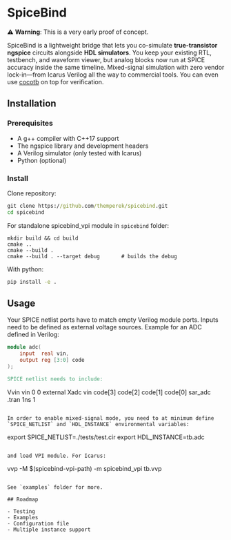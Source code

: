 # SpiceBind

⚠️ **Warning**: This is a very early proof of concept.

SpiceBind is a lightweight bridge that lets you co-simulate **true-transistor ngspice** circuits alongside **HDL simulators**. You keep your existing RTL, testbench, and waveform viewer, but analog blocks now run at SPICE accuracy inside the same timeline. Mixed-signal simulation with zero vendor lock-in—from Icarus Verilog all the way to commercial tools. You can even use [cocotb](https://www.cocotb.org/) on top for verification.

## Installation

### Prerequisites

- A g++ compiler with C++17 support
- The ngspice library and development headers
- A Verilog simulator (only tested with Icarus)
- Python (optional)

### Install

Clone repository:

```cmd
git clone https://github.com/themperek/spicebind.git
cd spicebind
```

For standalone spicebind_vpi module in `spicebind` folder:

```
mkdir build && cd build
cmake ..
cmake --build . 
cmake --build . --target debug       # builds the debug
```

With python:

```cmd
pip install -e .
```

## Usage

Your SPICE netlist ports have to match empty Verilog module ports. Inputs need to be defined as external voltage sources.
Example for an ADC defined in Verilog:
```verilog
module adc(
    input  real vin,
    output reg [3:0] code
);

SPICE netlist needs to include: 
```
Vvin vin 0 0 external
Xadc vin code[3] code[2] code[1] code[0] sar_adc
.tran 1ns 1
```

In order to enable mixed-signal mode, you need to at minimum define `SPICE_NETLIST` and `HDL_INSTANCE` environmental variables:
```
export SPICE_NETLIST=./tests/test.cir 
export HDL_INSTANCE=tb.adc
``` 

and load VPI module. For Icarus:
```
vvp -M $(spicebind-vpi-path) -m spicebind_vpi tb.vvp
```

See `examples` folder for more.

## Roadmap

- Testing 
- Examples
- Configuration file
- Multiple instance support
